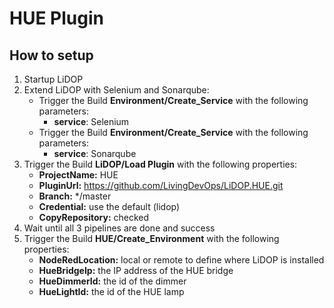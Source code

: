 # HUE Plugin

## How to setup
1. Startup LiDOP
2. Extend LiDOP with Selenium and Sonarqube:
    - Trigger the Build **Environment/Create_Service** with the following parameters:
        - **service**: Selenium
    - Trigger the Build **Environment/Create_Service** with the following parameters:
        - **service**: Sonarqube
3. Trigger the Build **LiDOP/Load Plugin** with the following properties:
    - **ProjectName:** HUE
    - **PluginUrl:** https://github.com/LivingDevOps/LiDOP.HUE.git 
    - **Branch:** */master
    - **Credential:** use the default (lidop)
    - **CopyRepository:** checked 
4. Wait until all 3 pipelines are done and success
5. Trigger the Build **HUE/Create_Environment** with the following properties:
    - **NodeRedLocation:** local or remote to define where LiDOP is installed
    - **HueBridgeIp:** the IP address of the HUE bridge
    - **HueDimmerId:** the id of the dimmer
    - **HueLightId:** the id of the HUE lamp 
